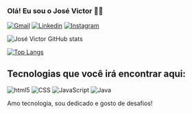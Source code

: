 ### Olá! Eu sou o José Victor 👨‍💻

[![Gmail](https://img.shields.io/badge/Gmail-D14836?style=for-the-badge&logo=gmail&logoColor=white)](lopsvictor8@gmail.com)
[![Linkedin](https://img.shields.io/badge/LinkedIn-0077B5?style=for-the-badge&logo=linkedin&logoColor=white)](https://linkedin.com/in/jos%C3%A9-victor-0434a914a/)
[![Instagram](https://img.shields.io/badge/Instagram-E4405F?style=for-the-badge&logo=instagram&logoColor=white)](https://instagram.com/lopsvictor08/)

![José Victor GitHub stats](https://github-readme-stats.vercel.app/api?username=Victorlp08&show_icons=true&theme=tokyonight)

[![Top Langs](https://github-readme-stats.vercel.app/api/top-langs/?username=Victorlp08&layout=compact)](https://github.com/anuraghazra/github-readme-stats)

## Tecnologias que você irá encontrar aqui:

<div display="inline_block">
<img aling="center" alt="html5" src="https://img.shields.io/badge/HTML5-E34F26?style=for-the-badge&logo=html5&logoColor=white">
<img aling="center" alt="CSS" src="https://img.shields.io/badge/CSS3-1572B6?style=for-the-badge&logo=css3&logoColor=white">
<img aling="center" alt="JavaScript" src="https://img.shields.io/badge/JavaScript-F7DF1E?style=for-the-badge&logo=javascript&logoColor=black">
<img aling="center" alt="Java" src="https://img.shields.io/badge/Java-ED8B00?style=for-the-badge&logo=java&logoColor=white">
</div>

Amo tecnologia, sou dedicado e gosto de desafios!


